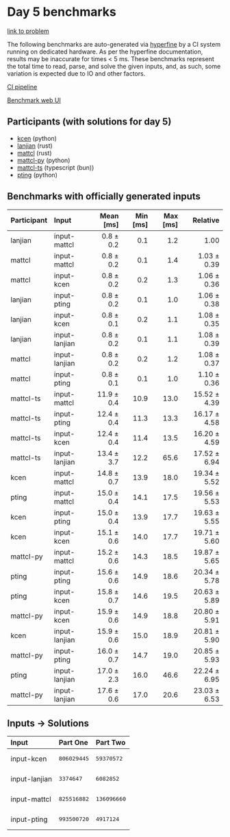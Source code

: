 # Day 5 benchmarks

[link to problem](https://adventofcode.com/2023/day/5)

The following benchmarks are auto-generated via
[hyperfine](https://github.com/sharkdp/hyperfine) by a CI system running on
dedicated hardware. As per the hyperfine documentation, results may be
inaccurate for times < 5 ms. These benchmarks represent the total time to read,
parse, and solve the given inputs, and, as such, some variation is expected due
to IO and other factors.

[CI pipeline](http://ci.papercode.net:8080/teams/main/pipelines/aoc2023)

[Benchmark web UI](https://aoc.ancalagon.black)


## Participants (with solutions for day 5)

- [kcen](https://github.com/kcen/aoc2023) (python)
- [lanjian](https://github.com/lanjian/aoc-2023) (rust)
- [mattcl](https://github.com/mattcl/aoc2023) (rust)
- [mattcl-py](https://github.com/mattcl/aoc2023-py) (python)
- [mattcl-ts](https://github.com/mattcl/aoc2023-js) (typescript (bun))
- [pting](https://github.com/pting/aoc2023) (python)


## Benchmarks with officially generated inputs

| Participant | Input | Mean [ms] | Min [ms] | Max [ms] | Relative |
|:---|:---|---:|---:|---:|---:|
| lanjian | input-mattcl | 0.8 ± 0.2 | 0.1 | 1.2 | 1.00 |
| mattcl | input-mattcl | 0.8 ± 0.2 | 0.1 | 1.4 | 1.03 ± 0.39 |
| mattcl | input-kcen | 0.8 ± 0.2 | 0.2 | 1.3 | 1.06 ± 0.36 |
| lanjian | input-pting | 0.8 ± 0.2 | 0.1 | 1.0 | 1.06 ± 0.38 |
| lanjian | input-kcen | 0.8 ± 0.1 | 0.2 | 1.1 | 1.08 ± 0.35 |
| lanjian | input-lanjian | 0.8 ± 0.2 | 0.1 | 1.1 | 1.08 ± 0.39 |
| mattcl | input-lanjian | 0.8 ± 0.2 | 0.2 | 1.2 | 1.08 ± 0.37 |
| mattcl | input-pting | 0.8 ± 0.1 | 0.1 | 1.0 | 1.10 ± 0.36 |
| mattcl-ts | input-mattcl | 11.9 ± 0.4 | 10.9 | 13.0 | 15.52 ± 4.39 |
| mattcl-ts | input-pting | 12.4 ± 0.4 | 11.3 | 13.3 | 16.17 ± 4.58 |
| mattcl-ts | input-kcen | 12.4 ± 0.4 | 11.4 | 13.5 | 16.20 ± 4.59 |
| mattcl-ts | input-lanjian | 13.4 ± 3.7 | 12.2 | 65.6 | 17.52 ± 6.94 |
| kcen | input-mattcl | 14.8 ± 0.7 | 13.9 | 18.0 | 19.34 ± 5.52 |
| pting | input-mattcl | 15.0 ± 0.4 | 14.1 | 17.5 | 19.56 ± 5.53 |
| kcen | input-pting | 15.0 ± 0.4 | 13.9 | 17.7 | 19.63 ± 5.55 |
| kcen | input-kcen | 15.1 ± 0.6 | 14.0 | 17.7 | 19.71 ± 5.60 |
| mattcl-py | input-mattcl | 15.2 ± 0.6 | 14.3 | 18.5 | 19.87 ± 5.65 |
| pting | input-pting | 15.6 ± 0.6 | 14.9 | 18.6 | 20.34 ± 5.78 |
| pting | input-kcen | 15.8 ± 0.7 | 14.6 | 19.5 | 20.63 ± 5.89 |
| mattcl-py | input-kcen | 15.9 ± 0.6 | 14.9 | 18.8 | 20.80 ± 5.91 |
| kcen | input-lanjian | 15.9 ± 0.6 | 15.0 | 18.9 | 20.81 ± 5.90 |
| mattcl-py | input-pting | 16.0 ± 0.7 | 14.7 | 19.0 | 20.85 ± 5.93 |
| pting | input-lanjian | 17.0 ± 2.3 | 16.0 | 46.6 | 22.24 ± 6.95 |
| mattcl-py | input-lanjian | 17.6 ± 0.6 | 17.0 | 20.6 | 23.03 ± 6.53 |


## Inputs -> Solutions

| Input | Part One | Part Two |
|:---|:---|:---|
|input-kcen|<pre>806029445</pre>|<pre>59370572</pre>|
|input-lanjian|<pre>3374647</pre>|<pre>6082852</pre>|
|input-mattcl|<pre>825516882</pre>|<pre>136096660</pre>|
|input-pting|<pre>993500720</pre>|<pre>4917124</pre>|